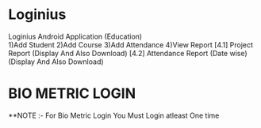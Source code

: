 # Loginius
Loginius Android Application  (Education)<br/>
1)Add Student
2)Add Course
3)Add Attendance
4)View Report 
  [4.1] Project Report (Display And Also Download)
  [4.2] Attendance Report (Date wise) (Display And Also Download)
 
 # BIO METRIC LOGIN
 
 **NOTE :- For Bio Metric Login You Must Login atleast One time
